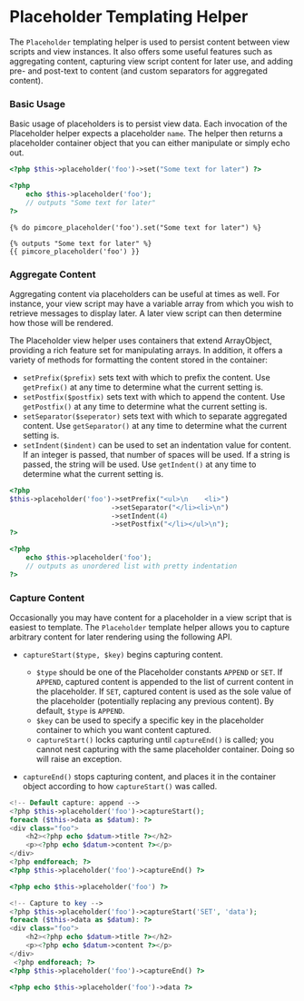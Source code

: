 # Placeholder Templating Helper

The `Placeholder` templating helper is used to persist content between view scripts and view instances. It also offers 
some useful features such as aggregating content, capturing view script content for later use, and adding pre- and 
post-text to content (and custom separators for aggregated content).

### Basic Usage

Basic usage of placeholders is to persist view data. Each invocation of the Placeholder helper expects a 
placeholder `name`. The helper then returns a placeholder container object that you can either manipulate or simply 
echo out.

<div class="code-section">

```php
<?php $this->placeholder('foo')->set("Some text for later") ?>

<?php
    echo $this->placeholder('foo');
    // outputs "Some text for later"
?>
```

```twig
{% do pimcore_placeholder('foo').set("Some text for later") %}

{% outputs "Some text for later" %}
{{ pimcore_placeholder('foo') }}
```

</div>

### Aggregate Content
Aggregating content via placeholders can be useful at times as well. For instance, your view script may have a variable 
array from which you wish to retrieve messages to display later. A later view script can then determine how those will 
be rendered.

The Placeholder view helper uses containers that extend ArrayObject, providing a rich feature set for manipulating 
arrays. In addition, it offers a variety of methods for formatting the content stored in the container:

- `setPrefix($prefix)` sets text with which to prefix the content. Use `getPrefix()` at any time to determine what the 
current setting is.
- `setPostfix($postfix)` sets text with which to append the content. Use `getPostfix()` at any time to determine what 
the current setting is.
- `setSeparator($seperator)` sets text with which to separate aggregated content. Use `getSeparator()` at any time to 
determine what the current setting is.
- `setIndent($indent)` can be used to set an indentation value for content. If an integer is passed, that number of 
spaces will be used. If a string is passed, the string will be used. Use `getIndent()` at any time to determine what 
the current setting is.

```php
<?php
$this->placeholder('foo')->setPrefix("<ul>\n    <li>")
                         ->setSeparator("</li><li>\n")
                         ->setIndent(4)
                         ->setPostfix("</li></ul>\n");
?>

<?php
    echo $this->placeholder('foo');
    // outputs as unordered list with pretty indentation
?>
```

### Capture Content
Occasionally you may have content for a placeholder in a view script that is easiest to template. The `Placeholder`
 template helper allows you to capture arbitrary content for later rendering using the following API.

- `captureStart($type, $key)` begins capturing content.
   - `$type` should be one of the Placeholder constants `APPEND` or `SET`. If `APPEND`, captured content is appended to the 
list of current content in the placeholder. If `SET`, captured content is used as the sole value of the placeholder 
(potentially replacing any previous content). By default, `$type` is `APPEND`.
   - `$key` can be used to specify a specific key in the placeholder container to which you want content captured.
   - `captureStart()` locks capturing until `captureEnd()` is called; you cannot nest capturing with the same placeholder 
   container. Doing so will raise an exception.

- `captureEnd()` stops capturing content, and places it in the container object according to how `captureStart()` was called.

```php
<!-- Default capture: append -->
<?php $this->placeholder('foo')->captureStart();
foreach ($this->data as $datum): ?>
<div class="foo">
    <h2><?php echo $datum->title ?></h2>
    <p><?php echo $datum->content ?></p>
</div>
<?php endforeach; ?>
<?php $this->placeholder('foo')->captureEnd() ?>

<?php echo $this->placeholder('foo') ?>
```

```php
<!-- Capture to key -->
<?php $this->placeholder('foo')->captureStart('SET', 'data');
foreach ($this->data as $datum): ?>
<div class="foo">
    <h2><?php echo $datum->title ?></h2>
    <p><?php echo $datum->content ?></p>
</div>
 <?php endforeach; ?>
<?php $this->placeholder('foo')->captureEnd() ?>

<?php echo $this->placeholder('foo')->data ?>
```
